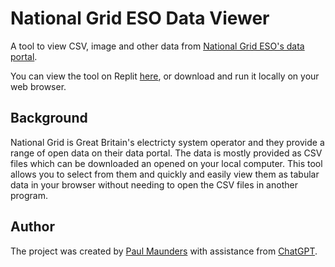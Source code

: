 # National Grid ESO Data Viewer
A tool to view CSV, image and other data from [National Grid ESO's data portal](https://data.nationalgrideso.com/).

You can view the tool on Replit [here](https://national-grid-eso-data-viewer.paulmaunders.repl.co/), or download and run it locally on your web browser.
## Background
National Grid is Great Britain's electricty system operator and they provide a range of open data on their data portal. The data is mostly provided as CSV files which can be downloaded an opened on your local computer. This tool allows you to select from them and quickly and easily view them as tabular data in your browser without needing to open the CSV files in another program.

## Author
The project was created by [Paul Maunders](https://twitter.com/paulmaunders) with assistance from [ChatGPT](https://chat.openai.com/).
